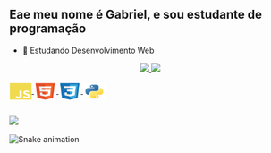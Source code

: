## Eae meu nome é Gabriel, e sou estudante de programação

- 🌱 Estudando Desenvolvimento Web

<div align="center">
  <a href="https://github.com/Tuxx369">
  <img height="180em" src="https://github-readme-stats.vercel.app/api?username=Tuxx369&show_icons=true&theme=radical&include_all_commits=true&count_private=true"/>
 <img height="130em" src="https://github-readme-stats.vercel.app/api/top-langs/?username=Tuxx369&layout=compact&langs_count=7&theme=dracula"/>
    </div>

  <div style="display: inline_block"><br>
  <img align="center" alt="Tuxx369-Js" height="30" width="40" src="https://raw.githubusercontent.com/devicons/devicon/master/icons/javascript/javascript-plain.svg">
  <img align="center" alt="Tuxx-HTML" height="30" width="40" src="https://raw.githubusercontent.com/devicons/devicon/master/icons/html5/html5-original.svg">
  <img align="center" alt="Tuxx-CSS" height="30" width="40" src="https://raw.githubusercontent.com/devicons/devicon/master/icons/css3/css3-original.svg">
  <img align="center" alt="Tuxx-Python" height="30" width="40" src="https://raw.githubusercontent.com/devicons/devicon/master/icons/python/python-original.svg">
</div>

##

<div> 
  <a href="https://instagram.com/gabriel_tuxx" target="_blank"><img src="https://img.shields.io/badge/-Instagram-%23E4405F?style=for-the-badge&logo=instagram&logoColor=white" target="_blank"></a>

  ![Snake animation](https://github.com/Tuxx369/Tuxx369/blob/output/github-contribution-grid-snake.svg)
